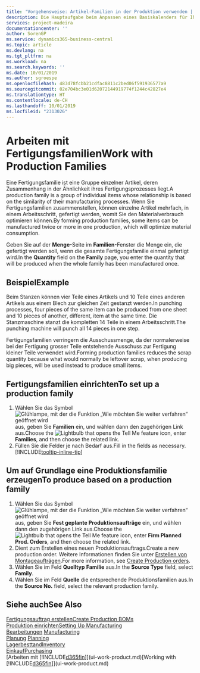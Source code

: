 ```yaml
---
title: 'Vorgehensweise: Artikel-Familien in der Produktion verwenden | Microsoft Docs'
description: Die Hauptaufgabe beim Anpassen eines Basiskalenders für Ihre Firma oder einen Ihrer Geschäftspartner ist, alle Änderungen am Status der Daten als freie Tage oder Arbeitstage einzugeben.
services: project-madeira
documentationcenter: ''
author: SorenGP
ms.service: dynamics365-business-central
ms.topic: article
ms.devlang: na
ms.tgt_pltfrm: na
ms.workload: na
ms.search.keywords: ''
ms.date: 10/01/2019
ms.author: sgroespe
ms.openlocfilehash: 483d78fcbb21cdfac8811c2bed06f591936577a9
ms.sourcegitcommit: 02e704bc3e01d62072144919774f1244c42827e4
ms.translationtype: HT
ms.contentlocale: de-CH
ms.lasthandoff: 10/01/2019
ms.locfileid: "2313026"
---
```

# <a name="work-with-production-families"></a><span data-ttu-id="53ab0-103">Arbeiten mit Fertigungsfamilien</span><span class="sxs-lookup"><span data-stu-id="53ab0-103">Work with Production Families</span></span>
<span data-ttu-id="53ab0-104">Eine Fertigungsfamilie ist eine Gruppe einzelner Artikel, deren Zusammenhang in der Ähnlichkeit ihres Fertigungsprozesses liegt.</span><span class="sxs-lookup"><span data-stu-id="53ab0-104">A production family is a group of individual items whose relationship is based on the similarity of their manufacturing processes.</span></span> <span data-ttu-id="53ab0-105">Wenn Sie Fertigungsfamilien zusammenstellen, können einzelne Artikel mehrfach, in einem Arbeitsschritt, gefertigt werden, womit Sie den Materialverbrauch optimieren können.</span><span class="sxs-lookup"><span data-stu-id="53ab0-105">By forming production families, some items can be manufactured twice or more in one production, which will optimize material consumption.</span></span>

<span data-ttu-id="53ab0-106">Geben Sie auf der **Menge**-Seite im **Familien**-Fenster die Menge ein, die gefertigt werden soll, wenn die gesamte Fertigungsfamilie einmal gefertigt wird.</span><span class="sxs-lookup"><span data-stu-id="53ab0-106">In the **Quantity** field on the **Family** page, you enter the quantity that will be produced when the whole family has been manufactured once.</span></span>

## <a name="example"></a><span data-ttu-id="53ab0-107">Beispiel</span><span class="sxs-lookup"><span data-stu-id="53ab0-107">Example</span></span>
<span data-ttu-id="53ab0-108">Beim Stanzen können vier Teile eines Artikels und 10 Teile eines anderen Artikels aus einem Blech zur gleichen Zeit gestanzt werden.</span><span class="sxs-lookup"><span data-stu-id="53ab0-108">In punching processes, four pieces of the same item can be produced from one sheet and 10 pieces of another, different, item at the same time.</span></span> <span data-ttu-id="53ab0-109">Die Stanzmaschine stanzt die kompletten 14 Teile in einem Arbeitsschritt.</span><span class="sxs-lookup"><span data-stu-id="53ab0-109">The punching machine will punch all 14 pieces in one step.</span></span>

<span data-ttu-id="53ab0-110">Fertigungsfamilien verringern die Ausschussmenge, da der normalerweise bei der Fertigung grosser Teile entstehende Ausschuss zur Fertigung kleiner Teile verwendet wird.</span><span class="sxs-lookup"><span data-stu-id="53ab0-110">Forming production families reduces the scrap quantity because what would normally be leftover scrap, when producing big pieces, will be used instead to produce small items.</span></span>

## <a name="to-set-up-a-production-family"></a><span data-ttu-id="53ab0-111">Fertigungsfamilien einrichten</span><span class="sxs-lookup"><span data-stu-id="53ab0-111">To set up a production family</span></span>
1. <span data-ttu-id="53ab0-112">Wählen Sie das Symbol ![Glühlampe, mit der die Funktion „Wie möchten Sie weiter verfahren“ geöffnet wird](media/ui-search/search_small.png "Wie möchten Sie weiter verfahren?") aus, geben Sie **Familien** ein, und wählen dann den zugehörigen Link aus.</span><span class="sxs-lookup"><span data-stu-id="53ab0-112">Choose the ![Lightbulb that opens the Tell Me feature](media/ui-search/search_small.png "Tell me what you want to do") icon, enter **Families**, and then choose the related link.</span></span>
2. <span data-ttu-id="53ab0-113">Füllen Sie die Felder je nach Bedarf aus.</span><span class="sxs-lookup"><span data-stu-id="53ab0-113">Fill in the fields as necessary.</span></span> [!INCLUDE[tooltip-inline-tip](includes/tooltip-inline-tip_md.md)]

## <a name="to-produce-based-on-a-production-family"></a><span data-ttu-id="53ab0-114">Um auf Grundlage eine Produktionsfamilie erzeugen</span><span class="sxs-lookup"><span data-stu-id="53ab0-114">To produce based on a production family</span></span>
1. <span data-ttu-id="53ab0-115">Wählen Sie das Symbol ![Glühlampe, mit der die Funktion „Wie möchten Sie weiter verfahren“ geöffnet wird](media/ui-search/search_small.png "Wie möchten Sie weiter verfahren?") aus, geben Sie **Fest geplante Produktionsaufträge** ein, und wählen dann den zugehörigen Link aus.</span><span class="sxs-lookup"><span data-stu-id="53ab0-115">Choose the ![Lightbulb that opens the Tell Me feature](media/ui-search/search_small.png "Tell me what you want to do") icon, enter **Firm Planned Prod. Orders**, and then choose the related link.</span></span>
2. <span data-ttu-id="53ab0-116">Dient zum Erstellen eines neuen Produktionsauftrags.</span><span class="sxs-lookup"><span data-stu-id="53ab0-116">Create a new production order.</span></span> <span data-ttu-id="53ab0-117">Weitere Informationen finden Sie unter [Erstellen von Montageaufträgen](production-how-to-create-production-orders.md).</span><span class="sxs-lookup"><span data-stu-id="53ab0-117">For more information, see [Create Production orders](production-how-to-create-production-orders.md).</span></span>
3. <span data-ttu-id="53ab0-118">Wählen Sie im Feld **Quelltyp** **Familie** aus.</span><span class="sxs-lookup"><span data-stu-id="53ab0-118">In the **Source Type** field, select **Family**.</span></span>  
4. <span data-ttu-id="53ab0-119">Wählen Sie im Feld **Quelle** die entsprechende Produktionsfamilien aus.</span><span class="sxs-lookup"><span data-stu-id="53ab0-119">In the **Source No.** field, select the relevant production family.</span></span>

## <a name="see-also"></a><span data-ttu-id="53ab0-120">Siehe auch</span><span class="sxs-lookup"><span data-stu-id="53ab0-120">See Also</span></span>
[<span data-ttu-id="53ab0-121">Fertigungsauftrag erstellen</span><span class="sxs-lookup"><span data-stu-id="53ab0-121">Create Production BOMs</span></span>](production-how-to-create-production-boms.md)  
[<span data-ttu-id="53ab0-122">Produktion einrichten</span><span class="sxs-lookup"><span data-stu-id="53ab0-122">Setting Up Manufacturing</span></span>](production-configure-production-processes.md)  
<span data-ttu-id="53ab0-123">[Bearbeitungen](production-manage-manufacturing.md)  </span><span class="sxs-lookup"><span data-stu-id="53ab0-123">[Manufacturing](production-manage-manufacturing.md)  </span></span>  
<span data-ttu-id="53ab0-124">[Planung](production-planning.md) </span><span class="sxs-lookup"><span data-stu-id="53ab0-124">[Planning](production-planning.md) </span></span>  
[<span data-ttu-id="53ab0-125">Lagerbesttand</span><span class="sxs-lookup"><span data-stu-id="53ab0-125">Inventory</span></span>](inventory-manage-inventory.md)  
[<span data-ttu-id="53ab0-126">Einkauf</span><span class="sxs-lookup"><span data-stu-id="53ab0-126">Purchasing</span></span>](purchasing-manage-purchasing.md)  
<span data-ttu-id="53ab0-127">[Arbeiten mit [!INCLUDE[d365fin](includes/d365fin_md.md)]](ui-work-product.md)</span><span class="sxs-lookup"><span data-stu-id="53ab0-127">[Working with [!INCLUDE[d365fin](includes/d365fin_md.md)]](ui-work-product.md)</span></span>
